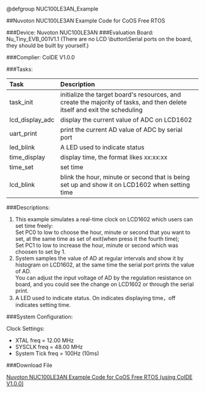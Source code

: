 @defgroup NUC100LE3AN_Example

##Nuvoton NUC100LE3AN Example Code for CoOS Free RTOS

###Device: 
Nuvoton NUC100LE3AN
###Evaluation Board:
Nu_Tiny_EVB_001V1.1 (There are no LCD \button\Serial ports on the board, they should be built by yourself.)

###Complier: 
CoIDE V1.0.0

###Tasks:

Task|Description
:--|:--
task_init|initialize the target board's resources, and create the majority of tasks, and then delete itself and exit the scheduling
lcd_display_adc|display the current value of ADC on LCD1602
uart_print|print the current AD value of ADC by serial port
led_blink|A LED used to indicate status
time_display|display time, the format likes xx:xx:xx
time_set|set time
lcd_blink|blink the hour, minute or second that is being set up and show it on LCD1602 when setting time

###Descriptions:

1. This example simulates a real-time clock on LCD1602 which users can set time freely:  
Set PC0 to low to choose the hour, minute or second that you want to set, at the same time as set of exit(when press it the fourth time);  
Set PC1 to low to increase the hour, minute or second which was choosen to set by 1.
2. System samples the value of AD at regular intervals and show it by histogram on LCD1602, at the same time the serial port prints the value of AD.   
You can adjust the input voltage of AD by the regulation resistance on board, and you could see the change on LCD1602 or through the serial print.
3. A LED used to indicate status. On indicates displaying time，off indicates setting time.

###System Configuration:

Clock Settings:

- XTAL   freq         = 12.00 MHz
- SYSCLK freq       = 48.00 MHz
- System Tick freq = 100Hz (10ms)

###Download File

[Nuvoton NUC100LE3AN Example Code for CoOS Free RTOS (using CoIDE V1.0.0)](http://www.coocox.org/download/downloadfile/CoOS/Demo/NUC100LE3AN_CoOS.zip)
